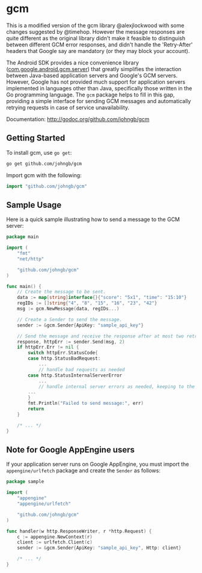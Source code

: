 gcm
===

This is a modified version of the gcm library @alexjlockwood with some changes suggested by @timehop.  However the message responses are quite different as the original library didn't make it feasible to distinguish between different GCM error responses, and didn't handle the 'Retry-After' headers that Google say are mandatory (or they may block your account).

The Android SDK provides a nice convenience library ([com.google.android.gcm.server](http://developer.android.com/reference/com/google/android/gcm/server/package-summary.html)) that greatly simplifies the interaction between Java-based application servers and Google's GCM servers. However, Google has not provided much support for application servers implemented in languages other than Java, specifically those written in the Go programming language. The `gcm` package helps to fill in this gap, providing a simple interface for sending GCM messages and automatically retrying requests in case of service unavailability.

Documentation: http://godoc.org/github.com/johngb/gcm

Getting Started
---------------

To install gcm, use `go get`:

```bash
go get github.com/johngb/gcm
```

Import gcm with the following:

```go
import "github.com/johngb/gcm"
```

Sample Usage
------------

Here is a quick sample illustrating how to send a message to the GCM server:

```go
package main

import (
	"fmt"
	"net/http"

	"github.com/johngb/gcm"
)

func main() {
	// Create the message to be sent.
	data := map[string]interface{}{"score": "5x1", "time": "15:10"}
	regIDs := []string{"4", "8", "15", "16", "23", "42"}
	msg := gcm.NewMessage(data, regIDs...)

	// Create a Sender to send the message.
	sender := &gcm.Sender{ApiKey: "sample_api_key"}

	// Send the message and receive the response after at most two retries.
	response, httpErr := sender.Send(msg, 2)
	if httpErr.Err != nil {
		switch httpErr.StatusCode{
		case http.StatusBadRequest:
			...
			// handle bad requests as needed
		case http.StatusInternalServerError
			...
			// handle internal server errors as needed, keeping to the httpErr.RetryAfter if you retry
		...
		}
		fmt.Println("Failed to send message:", err)
		return
	}

	/* ... */
}
```

Note for Google AppEngine users
-------------------------------

If your application server runs on Google AppEngine, you must import the `appengine/urlfetch` package and create the `Sender` as follows:

```go
package sample

import (
	"appengine"
	"appengine/urlfetch"

	"github.com/johngb/gcm"
)

func handler(w http.ResponseWriter, r *http.Request) {
	c := appengine.NewContext(r)
	client := urlfetch.Client(c)
	sender := &gcm.Sender{ApiKey: "sample_api_key", Http: client}

	/* ... */
}        
```
